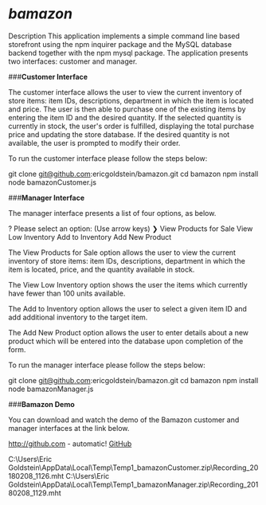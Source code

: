 # *bamazon*

Description
This application implements a simple command line based storefront using the npm inquirer package and the MySQL database backend together with the npm mysql package. The application presents two interfaces: customer and manager.

###**Customer Interface**

The customer interface allows the user to view the current inventory of store items: item IDs, descriptions, department in which the item is located and price. The user is then able to purchase one of the existing items by entering the item ID and the desired quantity. If the selected quantity is currently in stock, the user's order is fulfilled, displaying the total purchase price and updating the store database. If the desired quantity is not available, the user is prompted to modify their order.

To run the customer interface please follow the steps below:

git clone git@github.com:ericgoldstein/bamazon.git
cd bamazon
npm install
node bamazonCustomer.js


###**Manager Interface**

The manager interface presents a list of four options, as below.

? Please select an option: (Use arrow keys)
❯ View Products for Sale 
  View Low Inventory 
  Add to Inventory 
  Add New Product
  
The View Products for Sale option allows the user to view the current inventory of store items: item IDs, descriptions, department in which the item is located, price, and the quantity available in stock.

The View Low Inventory option shows the user the items which currently have fewer than 100 units available.

The Add to Inventory option allows the user to select a given item ID and add additional inventory to the target item.

The Add New Product option allows the user to enter details about a new product which will be entered into the database upon completion of the form.

To run the manager interface please follow the steps below:

git clone git@github.com:ericgoldstein/bamazon.git
cd bamazon
npm install
node bamazonManager.js

###**Bamazon Demo**

You can download and watch the demo of the Bamazon customer and manager interfaces at the link below. 

http://github.com - automatic!
[GitHub](http://github.com)

C:\Users\Eric Goldstein\AppData\Local\Temp\Temp1_bamazonCustomer.zip\Recording_20180208_1126.mht
C:\Users\Eric Goldstein\AppData\Local\Temp\Temp1_bamazonManager.zip\Recording_20180208_1129.mht